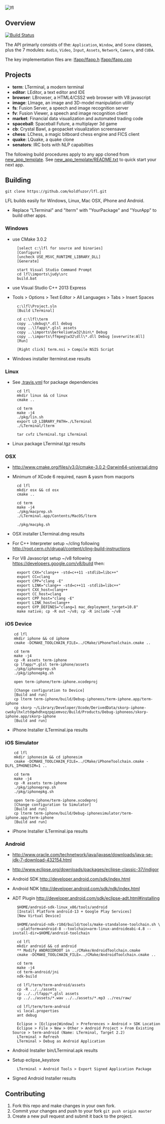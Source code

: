 ![lfl](assets/lfl.png)

## Overview

[![Build Status](https://travis-ci.org/koldfuzor/lfl.svg?branch=master)](https://travis-ci.org/koldfuzor/lfl)

The API primarly consists of the: `Application`, `Window`, and `Scene` classes,
plus the 7 modules: `Audio`, `Video`, `Input`, `Assets`, `Network`, `Camera`,
and `CUDA`.

The key implementation files are:
[lfapp/lfapp.h](lfapp/lfapp.h)
[lfapp/lfapp.cpp](lfapp/lfapp.cpp)

## Projects

* **term**:         LTerminal, a modern terminal
* **editor**:       LEditor, a text editor and IDE
* **browser**:      LBrowser, a HTML4/CSS2 web browser with V8 javascript
* **image**:        LImage, an image and 3D-model manipulation utility
* **fs**:           Fusion Server, a speech and image recognition server
* **fv**:           Fusion Viewer, a speech and image recognition client
* **market**:       Financial data visualization and automated trading code
* **spaceball**:    Spaceball Future, a multiplayer 3d game
* **cb**:           Crystal Bawl, a geopacket visualization screensaver
* **chess**:        LChess, a magic bitboard chess engine and FICS client
* **quake**:        LQuake, a quake clone
* **senators**:     IRC bots with NLP capabilties

The following build procedures apply to any app cloned from [new_app_template](new_app_template).
See [new_app_template/README.txt](new_app_template/README.txt) to quick start your next app.

## Building

`git clone https://github.com/koldfuzor/lfl.git`

LFL builds easily for Windows, Linux, Mac OSX, iPhone and Android.

* Replace "LTerminal" and "lterm" with "YourPackage" and "YourApp" to build other apps.

### Windows

* use CMake 3.0.2

        [select c:\lfl for source and binaries]
        [Configure]
        [uncheck USE_MSVC_RUNTIME_LIBRARY_DLL]
        [Generate]

        start Visual Studio Command Prompt
        cd lfl\imports\judy\src
        build.bat

* use Visual Studio C++ 2013 Express
* Tools > Options > Text Editor > All Languages > Tabs > Insert Spaces

        c:\lfl\Project.sln
        [Build LTerminal]

        cd c:\lfl\term
        copy ..\debug\*.dll debug
        copy ..\lfapp\*.glsl assets
        copy ..\imports\berkelium\w32\bin\* Debug
        copy ..\imports\ffmpeg\w32\dll\*.dll Debug [overwrite:All]
        [Run]

        [Right click] term.nsi > Compile NSIS Script

* Windows installer lterminst.exe results

### Linux

* See [.travis.yml](.travis.yml) for package dependencies

        cd lfl
        mkdir linux && cd linux
        cmake ..

        cd term
        make -j4
        ./pkg/lin.sh
        export LD_LIBRARY_PATH=./LTerminal
        ./LTerminal/lterm

        tar cvfz LTerminal.tgz LTerminal

* Linux package LTerminal.tgz results

### OSX

* http://www.cmake.org/files/v3.0/cmake-3.0.2-Darwin64-universal.dmg
* Minimum of XCode 6 required, nasm & yasm from macports

        cd lfl
        mkdir osx && cd osx
        cmake ..

        cd term
        make -j4
        ./pkg/macprep.sh
        ./LTerminal.app/Contents/MacOS/lterm

        ./pkg/macpkg.sh

* OSX installer LTerminal.dmg results
* For C++ Interpreter setup ~/cling following http://root.cern.ch/drupal/content/cling-build-instructions
* For V8 Javascript setup ~/v8 following https://developers.google.com/v8/build then:

        export CXX="clang++ -std=c++11 -stdlib=libc++"
        export CC=clang
        export CPP="clang -E"
        export LINK="clang++ -std=c++11 -stdlib=libc++"
        export CXX_host=clang++
        export CC_host=clang
        export CPP_host="clang -E"
        export LINK_host=clang++
        export GYP_DEFINES="clang=1 mac_deployment_target=10.8"
        make native; cp -R out ~/v8; cp -R include ~/v8

### iOS Device

        cd lfl
        mkdir iphone && cd iphone
        cmake -DCMAKE_TOOLCHAIN_FILE=../CMake/iPhoneToolchain.cmake ..

        cd term
        make -j4
        cp -R assets term-iphone
        cp lfapp/*.glsl term-iphone/assets
        ./pkg/iphoneprep.sh
        ./pkg/iphonepkg.sh

        open term-iphone/term-iphone.xcodeproj

        [Change configuration to Device]
        [Build and run]
        cp lterm term-iphone/build/Debug-iphoneos/term-iphone.app/term-iphone
        cp skorp ~/Library/Developer/Xcode/DerivedData/skorp-iphone-cwokylhxlztdqwhdhxqzpqiemvoz/Build/Products/Debug-iphoneos/skorp-iphone.app/skorp-iphone
        [Build and run]

* iPhone Installer iLTerminal.ipa results

### iOS Simulator

        cd lfl
        mkdir iphonesim && cd iphonesim
        cmake -DCMAKE_TOOLCHAIN_FILE=../CMake/iPhoneToolchain.cmake -DLFL_IPHONESIM=1 ..

        cd term
        make -j4
        cp -R assets term-iphone
        ./pkg/iphoneprep.sh
        ./pkg/iphonepkg.sh

        open term-iphone/term-iphone.xcodeproj
        [Change configuration to Simulator]
        [Build and run]
        cp lterm term-iphone/build/Debug-iphonesimulator/term-iphone.app/term-iphone
        [Build and run]

* iPhone Installer iLTerminal.ipa results

### Android

* http://www.oracle.com/technetwork/java/javase/downloads/java-se-jdk-7-download-432154.html
* http://www.eclipse.org/downloads/packages/eclipse-classic-37/indigor

* Android SDK http://developer.android.com/sdk/index.html
* Android NDK http://developer.android.com/sdk/ndk/index.html
* ADT Plugin http://developer.android.com/sdk/eclipse-adt.html#installing

        $HOME/android-sdk-linux_x86/tools/android
        [Install Platform android-13 + Google Play Services]
        [New Virtual Device]

        $HOME/android-ndk-r10d/build/tools/make-standalone-toolchain.sh \
        --platform=android-8 --toolchain=arm-linux-androideabi-4.8 --install-dir=$HOME/android-toolchain

        cd lfl
        mkdir android && cd android
        ** Modify ANDROIDROOT in ../CMake/AndroidToolchain.cmake
        cmake -DCMAKE_TOOLCHAIN_FILE=../CMake/AndroidToolchain.cmake ..

        cd term
        make -j4
        cd term-android/jni
        ndk-build

        cd lfl/term/term-android/assets
        cp -R ../../assets .
        cp ../../lfapp/*.glsl assets
        cp ../../assets/*.wav ../../assets/*.mp3 ../res/raw/

        cd lfl/term/term-android
        vi local.properties
        ant debug

        Eclipse > [Eclipse|Window] > Preferences > Android > SDK Location
        Eclipse > File > New > Other > Android Project > From Existing Source > term-android (Name: LTerminal, Target 2.2)
        LTerminal > Refresh
        LTerminal > Debug as Android Application

* Android Installer bin/LTerminal.apk results

* Setup eclipse_keystore

        LTerminal > Android Tools > Export Signed Application Package

* Signed Android Installer results

## Contributing

1. Fork this repo and make changes in your own fork.
2. Commit your changes and push to your fork `git push origin master`
3. Create a new pull request and submit it back to the project.

